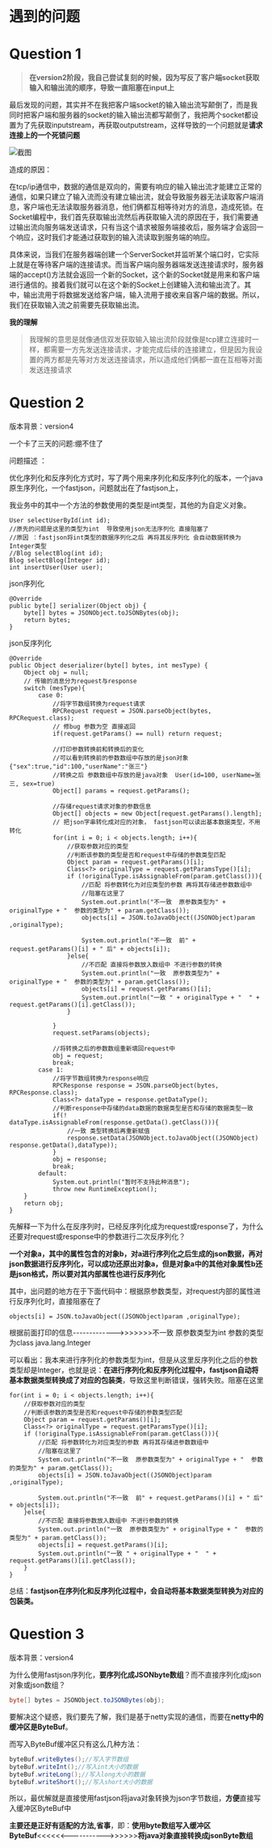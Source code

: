 # 遇到的问题

# Question 1

> **在version2阶段，我自己尝试复刻的时候，因为写反了客户端socket获取输入和输出流的顺序，导致一直阻塞在input上**

最后发现的问题，其实并不在我把客户端socket的输入输出流写颠倒了，而是我同时把客户端和服务器的socket的输入输出流都写颠倒了，我把两个socket都设置为了先获取inputstream，再获取outputstream，这样导致的一个问题就是**请求连接上的一个死锁问题**

![截图](截图.png)

造成的原因：

在tcp/ip通信中，数据的通信是双向的，需要有响应的输入输出流才能建立正常的通信，如果只建立了输入流而没有建立输出流，就会导致服务器无法读取客户端消息，客户端也无法读取服务器消息，他们俩都互相等待对方的消息，造成死锁。在Socket编程中，我们首先获取输出流然后再获取输入流的原因在于，我们需要通过输出流向服务端发送请求，只有当这个请求被服务端接收后，服务端才会返回一个响应，这时我们才能通过获取到的输入流读取到服务端的响应。

具体来说，当我们在服务器端创建一个ServerSocket并监听某个端口时，它实际上就是在等待客户端的连接请求。而当客户端向服务器端发送连接请求时，服务器端的accept()方法就会返回一个新的Socket，这个新的Socket就是用来和客户端进行通信的。接着我们就可以在这个新的Socket上创建输入流和输出流了。其中，输出流用于将数据发送给客户端，输入流用于接收来自客户端的数据。所以，我们在获取输入流之前需要先获取输出流。

**我的理解**

> 我理解的意思是就像通信双发获取输入输出流阶段就像是tcp建立连接时一样，都需要一方先发送连接请求，才能完成后续的连接建立，但是因为我设置的两方都是先等对方发送连接请求，所以造成他们俩都一直在互相等对面发送连接请求

# Question 2

版本背景：version4

一个卡了三天的问题:绷不住了

问题描述 ：

优化序列化和反序列化方式时，写了两个用来序列化和反序列化的版本，一个java原生序列化，一个fastjson，问题就出在了fastjson上，

我业务中的其中一个方法的参数使用的类型是int类型，其他的为自定义对象。

```
User selectUserById(int id);
//原先的问题是这里的类型为int  导致使用json无法序列化 直接阻塞了
//原因 ：fastjson将int类型的数据序列化之后 再将其反序列化 会自动数据转换为Integer类型
//Blog selectBlog(int id);
Blog selectBlog(Integer id);
int insertUser(User user);
```

json序列化

```
@Override
public byte[] serializer(Object obj) {
    byte[] bytes = JSONObject.toJSONBytes(obj);
    return bytes;
}
```

json反序列化

```
@Override
public Object deserializer(byte[] bytes, int mesType) {
    Object obj = null;
    // 传输的消息分为request与response
    switch (mesType){
        case 0:
            //将字节数组转换为request请求
            RPCRequest request = JSON.parseObject(bytes, RPCRequest.class);
            // 修bug 参数为空 直接返回
            if(request.getParams() == null) return request;

            //打印参数转换前和转换后的变化
            //可以看到转换前的参数数组中存放的是json对象   {"sex":true,"id":100,"userName":"张三"}
            //转换之后 参数数组中存放的是java对象  User(id=100, userName=张三, sex=true)
            Object[] params = request.getParams();

            //存储request请求对象的参数信息
            Object[] objects = new Object[request.getParams().length];
            // 把json字串转化成对应的对象， fastjson可以读出基本数据类型，不用转化
            for(int i = 0; i < objects.length; i++){
                //获取参数对应的类型
                //判断该参数的类型是否和request中存储的参数类型匹配
                Object param = request.getParams()[i];
                Class<?> originalType = request.getParamsType()[i];
                if (!originalType.isAssignableFrom(param.getClass())){
                    //匹配 将参数转化为对应类型的参数 再将其存储进参数数组中
                    //阻塞在这里了
                    System.out.println("不一致  原参数类型为" + originalType + "  参数的类型为" + param.getClass());
                    objects[i] = JSON.toJavaObject((JSONObject)param ,originalType);

                    System.out.println("不一致  前" + request.getParams()[i] + " 后" + objects[i]);
                }else{
                    //不匹配 直接将参数放入数组中 不进行参数的转换
                    System.out.println("一致  原参数类型为" + originalType + "  参数的类型为" + param.getClass());
                    objects[i] = request.getParams()[i];
                    System.out.println("一致 " + originalType + "  " + request.getParams()[i].getClass());
                }

            }
            request.setParams(objects);

            //将转换之后的参数数组重新填回request中
            obj = request;
            break;
        case 1:
            //将字节数组转换为response响应
            RPCResponse response = JSON.parseObject(bytes, RPCResponse.class);
            Class<?> dataType = response.getDataType();
            //判断response中存储的data数据的数据类型是否和存储的数据类型一致
            if(! dataType.isAssignableFrom(response.getData().getClass())){
                //一致 类型转换后再重新赋值
                response.setData(JSONObject.toJavaObject((JSONObject) response.getData(),dataType));
            }
            obj = response;
            break;
        default:
            System.out.println("暂时不支持此种消息");
            throw new RuntimeException();
    }
    return obj;
}
```

先解释一下为什么在反序列时，已经反序列化成为request或response了，为什么还要对request或response中的参数进行二次反序列化？

**一个对象a，其中的属性包含的对象b，对a进行序列化之后生成的json数据，再对json数据进行反序列化，可以成功还原出对象a，但是对象a中的其他对象属性b还是json格式，所以要对其内部属性也进行反序列化**

其中，出问题的地方在于下面代码中：根据原参数类型，对request内部的属性进行反序列化时，直接阻塞在了

```
objects[i] = JSON.toJavaObject((JSONObject)param ,originalType);
```

根据前面打印的信息------------->>>>>>>不一致  原参数类型为int  参数的类型为class java.lang.Integer

可以看出：我本来进行序列化的参数类型为int，但是从这里反序列化之后的参数类型却是Integer，也就是说：**在进行序列化和反序列化过程中，fastjson自动将基本数据类型转换成了对应的包装类**，导致这里判断错误，强转失败。阻塞在这里

```
for(int i = 0; i < objects.length; i++){
    //获取参数对应的类型
    //判断该参数的类型是否和request中存储的参数类型匹配
    Object param = request.getParams()[i];
    Class<?> originalType = request.getParamsType()[i];
    if (!originalType.isAssignableFrom(param.getClass())){
        //匹配 将参数转化为对应类型的参数 再将其存储进参数数组中
        //阻塞在这里了
        System.out.println("不一致  原参数类型为" + originalType + "  参数的类型为" + param.getClass());
        objects[i] = JSON.toJavaObject((JSONObject)param ,originalType);

        System.out.println("不一致  前" + request.getParams()[i] + " 后" + objects[i]);
    }else{
        //不匹配 直接将参数放入数组中 不进行参数的转换
        System.out.println("一致  原参数类型为" + originalType + "  参数的类型为" + param.getClass());
        objects[i] = request.getParams()[i];
        System.out.println("一致 " + originalType + "  " + request.getParams()[i].getClass());
    }
}
```

总结：**fastjson在序列化和反序列化过程中，会自动将基本数据类型转换为对应的包装类。**

# Question 3

版本背景：version4

为什么使用fastjson序列化，**要序列化成JSONbyte数组**？而不直接序列化成json对象或json数组？

```java
byte[] bytes = JSONObject.toJSONBytes(obj);
```

要解决这个疑惑，我们要先了解，我们是基于netty实现的通信，而要在**netty中的缓冲区是ByteBuf**。

而写入ByteBuf缓冲区只有这么几种方法：

```java
byteBuf.writeBytes();//写入字节数组
byteBuf.writeInt();//写入int大小的数据
byteBuf.writeLong();//写入long大小的数据
byteBuf.writeShort();//写入short大小的数据
```

所以，最优解就是直接使用fastjson将java对象转换为json字节数组，**方便**直接写入缓冲区ByteBuf中

**主要还是正好有适配的方法,省事**，即：**使用byte数组写入缓冲区ByteBuf**<<<<<<----------->>>>>>**将java对象直接转换成jsonByte数组**
